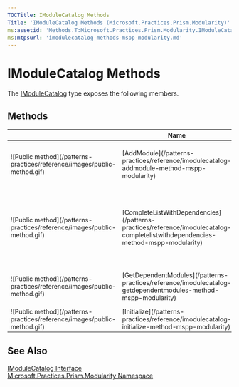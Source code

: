 ```yaml
---
TOCTitle: IModuleCatalog Methods
Title: 'IModuleCatalog Methods (Microsoft.Practices.Prism.Modularity)'
ms:assetid: 'Methods.T:Microsoft.Practices.Prism.Modularity.IModuleCatalog'
ms:mtpsurl: 'imodulecatalog-methods-mspp-modularity.md'
---
```


# IModuleCatalog Methods

The [IModuleCatalog](/patterns-practices/reference/imodulecatalog-interface-mspp-modularity) type exposes the following members.

## Methods


<table>

<thead>
<tr class="header">
<th> </th>
<th>Name</th>
<th>Description</th>
</tr>
</thead>
<tbody>
<tr class="odd">
<td>![Public method](/patterns-practices/reference/images/public-method.gif)</td>
<td>[AddModule](/patterns-practices/reference/imodulecatalog-addmodule-method-mspp-modularity)</td>
<td><div class="summary">
Adds a [ModuleInfo](/patterns-practices/reference/moduleinfo-class-mspp-modularity) to the [ModuleCatalog](/patterns-practices/reference/modulecatalog-class-mspp-modularity).
</div></td>
</tr>
<tr class="even">
<td>![Public method](/patterns-practices/reference/images/public-method.gif)</td>
<td>[CompleteListWithDependencies](/patterns-practices/reference/imodulecatalog-completelistwithdependencies-method-mspp-modularity)</td>
<td><div class="summary">
Returns the collection of [ModuleInfo](/patterns-practices/reference/moduleinfo-class-mspp-modularity)s that contain both the [ModuleInfo](/patterns-practices/reference/moduleinfo-class-mspp-modularity)s in <i>modules</i>, but also all the modules they depend on.
</div></td>
</tr>
<tr class="odd">
<td>![Public method](/patterns-practices/reference/images/public-method.gif)</td>
<td>[GetDependentModules](/patterns-practices/reference/imodulecatalog-getdependentmodules-method-mspp-modularity)</td>
<td><div class="summary">
Return the list of [ModuleInfo](/patterns-practices/reference/moduleinfo-class-mspp-modularity)s that <i>moduleInfo</i> depends on.
</div></td>
</tr>
<tr class="even">
<td>![Public method](/patterns-practices/reference/images/public-method.gif)</td>
<td>[Initialize](/patterns-practices/reference/imodulecatalog-initialize-method-mspp-modularity)</td>
<td><div class="summary">
Initializes the catalog, which may load and validate the modules.
</div></td>
</tr>
</tbody>
</table>

## See Also

[IModuleCatalog Interface](/patterns-practices/reference/imodulecatalog-interface-mspp-modularity)  
[Microsoft.Practices.Prism.Modularity Namespace](/patterns-practices/reference/mspp-modularity-namespace)  